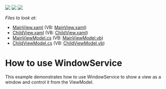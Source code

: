 <!-- default badges list -->
![](https://img.shields.io/endpoint?url=https://codecentral.devexpress.com/api/v1/VersionRange/190417740/18.2.3%2B)
[![](https://img.shields.io/badge/Open_in_DevExpress_Support_Center-FF7200?style=flat-square&logo=DevExpress&logoColor=white)](https://supportcenter.devexpress.com/ticket/details/T828684)
[![](https://img.shields.io/badge/📖_How_to_use_DevExpress_Examples-e9f6fc?style=flat-square)](https://docs.devexpress.com/GeneralInformation/403183)
<!-- default badges end -->
<!-- default file list -->
*Files to look at*:

* [MainView.xaml](./CS/DXSample/Views/MainView.xaml) (VB: [MainView.xaml](./VB/DXSample/Views/MainView.xaml))
* [ChildView.xaml](./CS/DXSample/Views/ChildView.xaml) (VB: [ChildView.xaml](./VB/DXSample/Views/ChildView.xaml))
* [MainViewModel.cs](./CS/DXSample/ViewModels/MainViewModel.cs) (VB: [MainViewModel.vb](./VB/DXSample/ViewModels/MainViewModel.vb))
* [ChildViewModel.cs](./CS/DXSample/ViewModels/ChildViewModel.cs) (VB: [ChildViewModel.vb](./VB/DXSample/ViewModels/ChildViewModel.vb))
<!-- default file list end -->

# How to use WindowService
This example demonstrates how to use WindowService to show a view as a window and control it from the ViewModel. 
